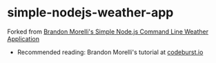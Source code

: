 # simple-nodejs-weather-app

Forked from [Brandon Morelli's Simple Node.js Command Line Weather Application](https://github.com/bmorelli25/simple-nodejs-weather-app)

* Recommended reading: Brandon Morelli's tutorial at [codeburst.io](https://codeburst.io/build-a-weather-website-in-30-minutes-with-node-js-express-openweather-a317f904897b)
